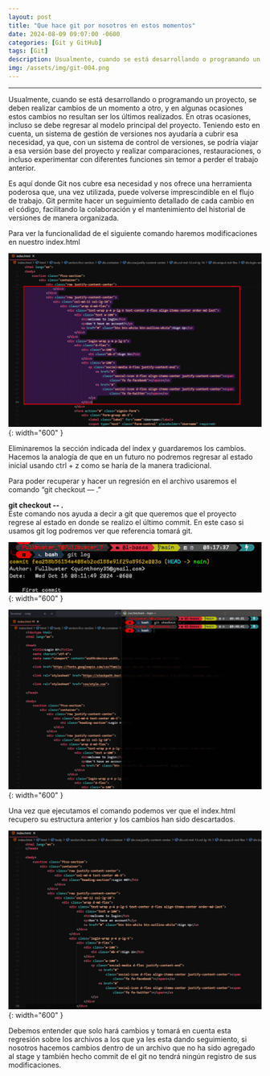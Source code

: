 ```yaml
---
layout: post
title: "Que hace git por nosotros en estos momentos"
date: 2024-08-09 09:07:00 -0600
categories: [Git y GitHub]
tags: [Git]
description: Usualmente, cuando se está desarrollando o programando un proyecto, se deben realizar cambios de un momento a otro, y en algunas ocasiones estos cambios no resultan ser los últimos realizados.....
img: /assets/img/git-004.png
---
```


--- 

Usualmente, cuando se está desarrollando o programando un proyecto, se deben realizar cambios de un momento a otro, y en algunas ocasiones estos cambios no resultan ser los últimos realizados. En otras ocasiones, incluso se debe regresar al modelo principal del proyecto. Teniendo esto en cuenta, un sistema de gestión de versiones nos ayudaría a cubrir esa necesidad, ya que, con un sistema de control de versiones, se podría viajar a esa versión base del proyecto y realizar comparaciones, restauraciones, o incluso experimentar con diferentes funciones sin temor a perder el trabajo anterior.

Es aquí donde Git nos cubre esa necesidad y nos ofrece una herramienta poderosa que, una vez utilizada, puede volverse imprescindible en el flujo de trabajo. Git permite hacer un seguimiento detallado de cada cambio en el código, facilitando la colaboración y el mantenimiento del historial de versiones de manera organizada.

Para ver la funcionalidad de el siguiente comando haremos modificaciones en nuestro index.html

![alt text](/assets/img/git-004-1.png){: width="600" }

Eliminaremos la sección indicada del index y guardaremos los cambios. Hacemos la analogía de que en un futuro no podremos regresar al estado inicial usando ctrl + z como se haría de la manera tradicional.

Para poder recuperar y hacer un regresión en el archivo usaremos el comando “git checkout — .”

**git checkout -- .**  
Este comando nos ayuda a decir a git que queremos que el proyecto regrese al estado en donde se realizo el último commit. En este caso si usamos git log podremos ver que referencia tomará git.

![alt text](/assets/img/git-004-2.png){: width="600" }

![alt text](/assets/img/git-004-3.png){: width="600" }

Una vez que ejecutamos el comando podemos ver que el index.html recupero su estructura anterior y los cambios han sido descartados. 

![alt text](/assets/img/git-004-4.png){: width="600" }

Debemos entender que solo hará cambios y tomará en cuenta esta regresión sobre los archivos a los que ya les esta dando seguimiento, si nosotros hacemos cambios dentro de un archivo que no ha sido agregado al stage y también hecho commit de el git no tendrá ningún registro de sus modificaciones.
